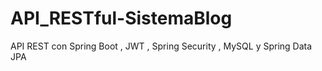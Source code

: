 # API_RESTful-SistemaBlog
API REST con Spring Boot , JWT , Spring Security , MySQL y Spring Data JPA
